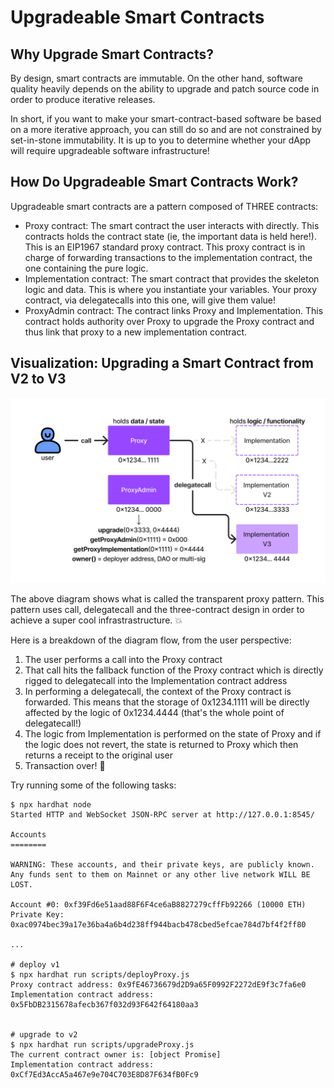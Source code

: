 # Upgradeable Smart Contracts

## Why Upgrade Smart Contracts?
By design, smart contracts are immutable. On the other hand, software quality heavily depends on the ability to upgrade and patch source code in order to produce iterative releases.

In short, if you want to make your smart-contract-based software be based on a more iterative approach, you can still do so and are not constrained by set-in-stone immutability. It is up to you to determine whether your dApp will require upgradeable software infrastructure!

## How Do Upgradeable Smart Contracts Work?
Upgradeable smart contracts are a pattern composed of THREE contracts:

- Proxy contract: The smart contract the user interacts with directly.
This contracts holds the contract state (ie, the important data is held here!).
This is an EIP1967 standard proxy contract.
This proxy contract is in charge of forwarding transactions to the implementation contract, the one containing the pure logic.
- Implementation contract: The smart contract that provides the skeleton logic and data.
This is where you instantiate your variables. Your proxy contract, via delegatecalls into this one, will give them value!
- ProxyAdmin contract: The contract links Proxy and Implementation.
This contract holds authority over Proxy to upgrade the Proxy contract and thus link that proxy to a new implementation contract.

## Visualization: Upgrading a Smart Contract from V2 to V3

![Upgrading a Smart Contract](https://github.com/pritamnikam/my-upgrable-contracts/blob/main/images/upgradable-contracts.png)

The above diagram shows what is called the transparent proxy pattern. This pattern uses call, delegatecall and the three-contract design in order to achieve a super cool infrastrastructure. 💥

Here is a breakdown of the diagram flow, from the user perspective:

1. The user performs a call into the Proxy contract
2. That call hits the fallback function of the Proxy contract which is directly rigged to delegatecall into the Implementation contract address
3. In performing a delegatecall, the context of the Proxy contract is forwarded. This means that the storage of 0x1234.1111 will be directly affected by the logic of 0x1234.4444 (that's the whole point of delegatecall!)
4. The logic from Implementation is performed on the state of Proxy and if the logic does not revert, the state is returned to Proxy which then returns a receipt to the original user
5. Transaction over!  🧾



Try running some of the following tasks:

```shell
$ npx hardhat node
Started HTTP and WebSocket JSON-RPC server at http://127.0.0.1:8545/

Accounts
========

WARNING: These accounts, and their private keys, are publicly known.
Any funds sent to them on Mainnet or any other live network WILL BE LOST.

Account #0: 0xf39Fd6e51aad88F6F4ce6aB8827279cffFb92266 (10000 ETH)
Private Key: 0xac0974bec39a17e36ba4a6b4d238ff944bacb478cbed5efcae784d7bf4f2ff80

...

# deploy v1
$ npx hardhat run scripts/deployProxy.js
Proxy contract address: 0x9fE46736679d2D9a65F0992F2272dE9f3c7fa6e0
Implementation contract address: 0x5FbDB2315678afecb367f032d93F642f64180aa3


# upgrade to v2
$ npx hardhat run scripts/upgradeProxy.js
The current contract owner is: [object Promise]
Implementation contract address: 0xCf7Ed3AccA5a467e9e704C703E8D87F634fB0Fc9

```
